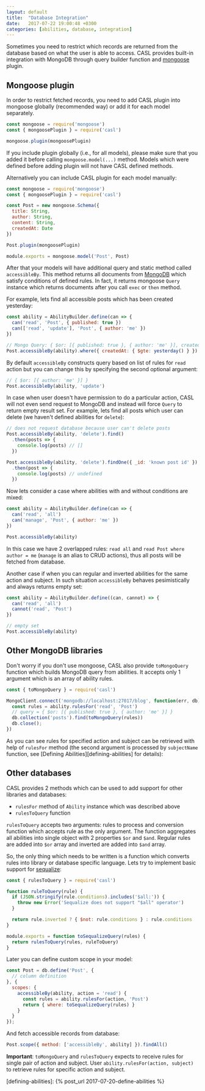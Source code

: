 ```yaml
---
layout: default
title:  "Database Integration"
date:   2017-07-22 19:00:48 +0300
categories: [abilities, database, integration]
---
```


Sometimes you need to restrict which records are returned from the database based on what the user is able to access. CASL provides built-in integration with MongoDB through query builder function and [mongoose](http://mongoosejs.com/) plugin.

## Mongoose plugin

In order to restrict fetched records, you need to add CASL plugin into mongoose globally (recommended way) or add it for each model separately.

```js
const mongoose = require('mongoose')
const { mongoosePlugin } = require('casl')

mongoose.plugin(mongoosePlugin)
```

If you include plugin globally (i.e., for all models), please make sure that you added it before calling `mongoose.model(...)` method. Models which were defined before adding plugin will not have CASL defined methods.

Alternatively you can include CASL plugin for each model manually:

```js
const mongoose = require('mongoose')
const { mongoosePlugin } = require('casl')

const Post = new mongoose.Schema({
  title: String,
  author: String,
  content: String,
  createdAt: Date
})

Post.plugin(mongoosePlugin)

module.exports = mongoose.model('Post', Post)
```

After that your models will have additional query and static method called `accessibleBy`. This method returns all documents from [MongoDB](https://www.mongodb.com/) which satisfy conditions of defined rules. In fact, it returns mongoose `Query` instance which returns documents after you call `exec` or `then` method.

For example, lets find all accessible posts which has been created yesterday:

```js
const ability = AbilityBuilder.define(can => {
  can('read', 'Post', { published: true })
  can(['read', 'update'], 'Post', { author: 'me' })
})

// Mongo Query: { $or: [{ published: true }, { author: 'me' }], createdAt: { $gte: yesterday() }  }
Post.accessibleBy(ability).where({ createdAt: { $gte: yesterday() } })
```

By default `accessibleBy` constructs query based on list of rules for `read` action but you can change this by specifying the second optional argument:

```js
// { $or: [{ author: 'me' }] }
Post.accessibleBy(ability, 'update')
```

In case when user doesn't have permission to do a particular action, CASL will not even send request to MongoDB and instead will force `Query` to return empty result set. For example, lets find all posts which user can delete (we haven't defined abilities for `delete`):

```js
// does not request database because user can't delete posts
Post.accessibleBy(ability, 'delete').find()
  .then(posts => {
    console.log(posts) // []
  })

Post.accessibleBy(ability, 'delete').findOne({ _id: 'known post id' })
  .then(post => {
    console.log(posts) // undefined
  })
```

Now lets consider a case where abilities with and without conditions are mixed:

```js
const ability = AbilityBuilder.define(can => {
  can('read', 'all')
  can('manage', 'Post', { author: 'me' })
})

Post.accessibleBy(ability)
```

In this case we have 2 overlapped rules: `read all` and `read Post where author = me` (`manage` is an alias to CRUD actions), thus all posts will be fetched from database.

Another case if when you can regular and inverted abilities for the same action and subject. In such situation `accessibleBy` behaves pesimistically and always returns empty set:

```js
const ability = AbilityBuilder.define((can, cannot) => {
  can('read', 'all')
  cannot('read', 'Post')
})

// empty set
Post.accessibleBy(ability)
```


## Other MongoDB libraries

Don't worry if you don't use mongoose, CASL also provide `toMongoQuery` function which builds MongoDB query from abilities. It accepts only 1 argument which is an array of ability rules.

```js
const { toMongoQuery } = require('casl')

MongoClient.connect('mongodb://localhost:27017/blog', function(err, db) {
  const rules = ability.rulesFor('read', 'Post')
  // query = { $or: [{ published: true }, { author: 'me' }] }
  db.collection('posts').find(toMongoQuery(rules))
  db.close();
})
```

As you can see rules for specified action and subject can be retrieved with help of `rulesFor` method (the second argument is processed by `subjectName` function, see [Defining Abilities][defining-abilities] for details):

## Other databases

CASL provides 2 methods which can be used to add support for other libraries and databases:

* `rulesFor` method of `Ability` instance which was described above
* `rulesToQuery` function

`rulesToQuery` accepts two arguments: rules to process and conversion function which accepts rule as the only argument. The function aggregates all abilities into single object with 2 properties `$or` and `$and`. Regular rules are added into `$or` array and inverted are added into `$and` array.

So, the only thing which needs to be written is a function which converts rules into library or database specific language. Lets try to implement basic support for [sequalize](http://docs.sequelizejs.com/manual/tutorial/querying.html):

```js
const { rulesToQuery } = require('casl')

function ruleToQuery(rule) {
  if (JSON.stringify(rule.conditions).includes('$all:')) {
    throw new Error('Sequalize does not support "$all" operator')
  }

  return rule.inverted ? { $not: rule.conditions } : rule.conditions
}

module.exports = function toSequalizeQuery(rules) {
  return rulesToQuery(rules, ruleToQuery)
}
```

Later you can define custom scope in your model:

```js
const Post = db.define('Post', {
  // column definition
}, {
  scopes: {
    accessibleBy(ability, action = 'read') {
      const rules = ability.rulesFor(action, 'Post')
      return { where: toSequalizeQuery(rules) }
    }
  }
});
```

And fetch accessible records from database:

```js
Post.scope({ method: ['accessibleBy', ability] }).findAll()
```

**Important**: `toMongoQuery` and `rulesToQuery` expects to receive rules for single pair of action and subject. User `ability.rulesFor(action, subject)` to retrieve rules for specific action and subject.


[defining-abilities]: {% post_url 2017-07-20-define-abilities %}
